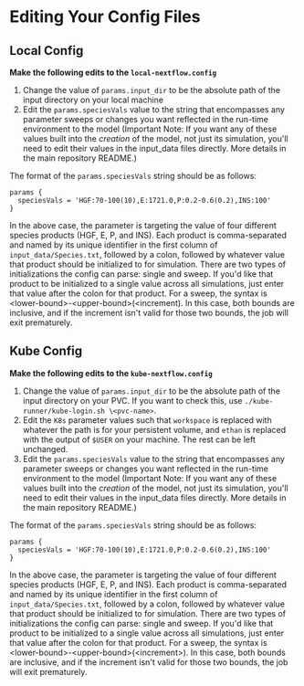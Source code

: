 # Editing Your Config Files


## Local Config

__Make the following edits to the `local-nextflow.config`__

1. Change the value of `params.input_dir` to be the absolute path of the input directory on your local machine
2. Edit the `params.speciesVals` value to the string that encompasses any parameter sweeps or changes you want reflected in the run-time environment to the model (Important Note: If you want any of these values built into the *creation* of the model, not just its simulation, you'll need to edit their values in the input_data files directly. More details in the main repository README.)

The format of the `params.speciesVals` string should be as follows:

```
params {
  speciesVals = 'HGF:70-100(10),E:1721.0,P:0.2-0.6(0.2),INS:100'
}
```

In the above case, the parameter is targeting the value of four different species products (HGF, E, P, and INS). Each product is comma-separated and named by its unique identifier in the first column of `input_data/Species.txt`, followed by a colon, followed by whatever value that product should be initialized to for simulation. There are two types of initializations the config can parse: single and sweep. If you'd like that product to be initialized to a single value across all simulations, just enter that value after the colon for that product. For a sweep, the syntax is \<lower-bound>-\<upper-bound>(\<increment). In this case, both bounds are inclusive, and if the increment isn't valid for those two bounds, the job will exit prematurely.


## Kube Config

__Make the following edits to the `kube-nextflow.config`__

1. Change the value of `params.input_dir` to be the absolute path of the input directory on your PVC. If you want to check this, use `./kube-runner/kube-login.sh \<pvc-name>`.
2. Edit the `K8s` parameter values such that `workspace` is replaced with whatever the path is for your persistent volume, and `ethan` is replaced with the output of `$USER` on your machine. The rest can be left unchanged.
3. Edit the `params.speciesVals` value to the string that encompasses any parameter sweeps or changes you want reflected in the run-time environment to the model (Important Note: If you want any of these values built into the *creation* of the model, not just its simulation, you'll need to edit their values in the input_data files directly. More details in the main repository README.)

The format of the `params.speciesVals` string should be as follows:

```
params {
  speciesVals = 'HGF:70-100(10),E:1721.0,P:0.2-0.6(0.2),INS:100'
}
```

In the above case, the parameter is targeting the value of four different species products (HGF, E, P, and INS). Each product is comma-separated and named by its unique identifier in the first column of `input_data/Species.txt`, followed by a colon, followed by whatever value that product should be initialized to for simulation. There are two types of initializations the config can parse: single and sweep. If you'd like that product to be initialized to a single value across all simulations, just enter that value after the colon for that product. For a sweep, the syntax is \<lower-bound>-\<upper-bound>(\<increment>). In this case, both bounds are inclusive, and if the increment isn't valid for those two bounds, the job will exit prematurely.
